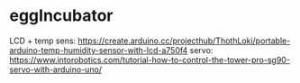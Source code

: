 # eggIncubator


LCD + temp sens: 	https://create.arduino.cc/projecthub/ThothLoki/portable-arduino-temp-humidity-sensor-with-lcd-a750f4
servo: 				https://www.intorobotics.com/tutorial-how-to-control-the-tower-pro-sg90-servo-with-arduino-uno/